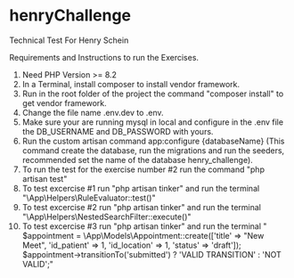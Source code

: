 # henryChallenge
Technical Test For Henry Schein

Requirements and Instructions to run the Exercises.

1. Need PHP Version >= 8.2
2. In a Terminal, install composer to install vendor framework.
3. Run in the root folder of the project the command "composer install" to get vendor framework.
3. Change the file name .env.dev to .env.
4. Make sure your are running mysql in local and configure in the .env file the DB_USERNAME and DB_PASSWORD with yours. 
5. Run the custom artisan command app:configure {databaseName} (This command create the database, run the migrations and run the seeders, recommended set the name of the database henry_challenge).
6. To run the test for the exercise number #2 run the command "php artisan test"
7. To test excercise #1 run "php artisan tinker" and run the terminal "\App\Helpers\RuleEvaluator::test()"
8. To test excercise #2 run "php artisan tinker" and run the terminal "\App\Helpers\NestedSearchFilter::execute()"
9. To test excercise #3 run "php artisan tinker" and run the terminal " $appointment = \App\Models\Appointment::create(['title' => "New Meet", 'id_patient' => 1, 'id_location' => 1, 'status' => 'draft']); $appointment->transitionTo('submitted') ? 'VALID TRANSITION' : 'NOT VALID';"
